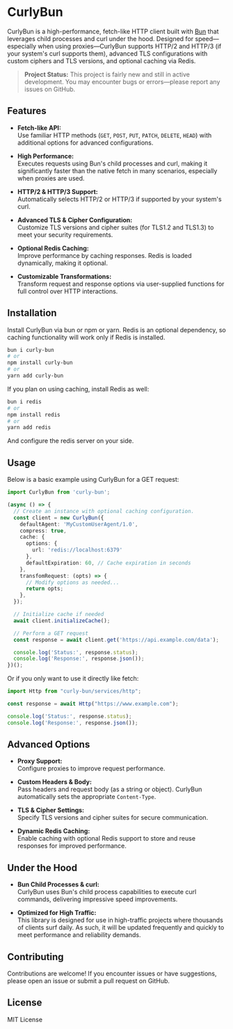 # CurlyBun

CurlyBun is a high-performance, fetch-like HTTP client built with [Bun](https://bun.sh) that leverages child processes and curl under the hood. Designed for speed—especially when using proxies—CurlyBun supports HTTP/2 and HTTP/3 (if your system's curl supports them), advanced TLS configurations with custom ciphers and TLS versions, and optional caching via Redis.

> **Project Status:** This project is fairly new and still in active development. You may encounter bugs or errors—please report any issues on GitHub.

## Features

- **Fetch-like API:**  
  Use familiar HTTP methods (`GET`, `POST`, `PUT`, `PATCH`, `DELETE`, `HEAD`) with additional options for advanced configurations.

- **High Performance:**  
  Executes requests using Bun's child processes and curl, making it significantly faster than the native fetch in many scenarios, especially when proxies are used.

- **HTTP/2 & HTTP/3 Support:**  
  Automatically selects HTTP/2 or HTTP/3 if supported by your system's curl.

- **Advanced TLS & Cipher Configuration:**  
  Customize TLS versions and cipher suites (for TLS1.2 and TLS1.3) to meet your security requirements.

- **Optional Redis Caching:**  
  Improve performance by caching responses. Redis is loaded dynamically, making it optional.

- **Customizable Transformations:**  
  Transform request and response options via user-supplied functions for full control over HTTP interactions.

## Installation

Install CurlyBun via bun or npm or yarn. Redis is an optional dependency, so caching functionality will work only if Redis is installed.

```bash
bun i curly-bun 
# or
npm install curly-bun
# or
yarn add curly-bun
```

If you plan on using caching, install Redis as well:

```bash
bun i redis 
# or
npm install redis
# or
yarn add redis
```

And configure the redis server on your side.

## Usage

Below is a basic example using CurlyBun for a GET request:

```ts
import CurlyBun from 'curly-bun';

(async () => {
  // Create an instance with optional caching configuration.
  const client = new CurlyBun({
    defaultAgent: 'MyCustomUserAgent/1.0',
    compress: true,
    cache: {
      options: {
        url: 'redis://localhost:6379'
      },
      defaultExpiration: 60, // Cache expiration in seconds
    },
    transfomRequest: (opts) => {
      // Modify options as needed...
      return opts;
    },
  });

  // Initialize cache if needed
  await client.initializeCache();

  // Perform a GET request
  const response = await client.get('https://api.example.com/data');

  console.log('Status:', response.status);
  console.log('Response:', response.json());
})();
```

Or if you only want to use it directly like fetch:

```ts
import Http from "curly-bun/services/http";

const response = await Http("https://www.example.com");

console.log('Status:', response.status);
console.log('Response:', response.json());
```

## Advanced Options

- **Proxy Support:**  
  Configure proxies to improve request performance.

- **Custom Headers & Body:**  
  Pass headers and request body (as a string or object). CurlyBun automatically sets the appropriate `Content-Type`.

- **TLS & Cipher Settings:**  
  Specify TLS versions and cipher suites for secure communication.

- **Dynamic Redis Caching:**  
  Enable caching with optional Redis support to store and reuse responses for improved performance.

## Under the Hood

- **Bun Child Processes & curl:**  
  CurlyBun uses Bun's child process capabilities to execute curl commands, delivering impressive speed improvements.

- **Optimized for High Traffic:**  
  This library is designed for use in high-traffic projects where thousands of clients surf daily. As such, it will be updated frequently and quickly to meet performance and reliability demands.

## Contributing

Contributions are welcome! If you encounter issues or have suggestions, please open an issue or submit a pull request on GitHub.

## License

MIT License